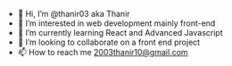 - 👋 Hi, I’m @thanir03 aka Thanir
- 👀 I’m interested in web development mainly front-end  
- 🌱 I’m currently learning React and Advanced Javascript 
- 💞️ I’m looking to collaborate on a front end project
- 📫 How to reach me 2003thanir10@gmail.com 

<!---
thanir03/thanir03 is a ✨ special ✨ repository because its `README.md` (this file) appears on your GitHub profile.
You can click the Preview link to take a look at your changes.
--->                                                                                                                                                                  
